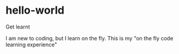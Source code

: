 # hello-world
Get learnt

I am new to coding, but I learn on the fly. This is my "on the fly code learning experience"
